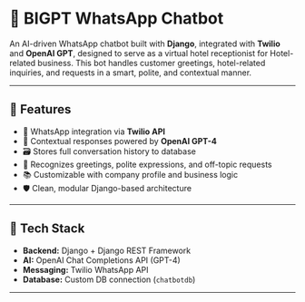 # 🤖 BIGPT WhatsApp Chatbot

An AI-driven WhatsApp chatbot built with **Django**, integrated with **Twilio** and **OpenAI GPT**, designed to serve as a virtual hotel receptionist for Hotel-related business. This bot handles customer greetings, hotel-related inquiries, and requests in a smart, polite, and contextual manner.

---

## 🚀 Features

- 📱 WhatsApp integration via **Twilio API**
- 🧠 Contextual responses powered by **OpenAI GPT-4**
- 🗃️ Stores full conversation history to database
- 💬 Recognizes greetings, polite expressions, and off-topic requests
- 📚 Customizable with company profile and business logic
- 🛡️ Clean, modular Django-based architecture

---

## 🧰 Tech Stack

- **Backend:** Django + Django REST Framework  
- **AI:** OpenAI Chat Completions API (GPT-4)  
- **Messaging:** Twilio WhatsApp API  
- **Database:** Custom DB connection (`chatbotdb`)  

---
